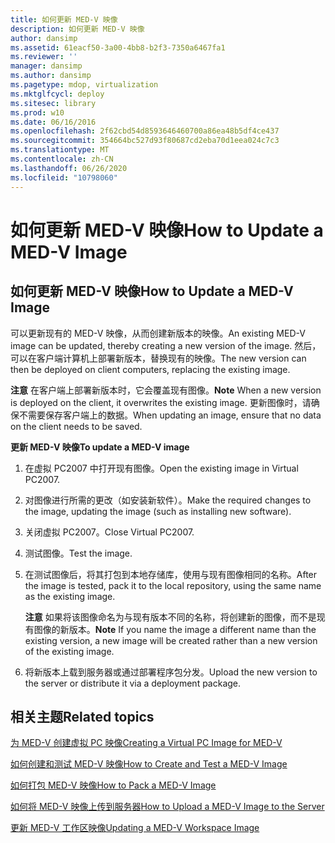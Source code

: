 ```yaml
---
title: 如何更新 MED-V 映像
description: 如何更新 MED-V 映像
author: dansimp
ms.assetid: 61eacf50-3a00-4bb8-b2f3-7350a6467fa1
ms.reviewer: ''
manager: dansimp
ms.author: dansimp
ms.pagetype: mdop, virtualization
ms.mktglfcycl: deploy
ms.sitesec: library
ms.prod: w10
ms.date: 06/16/2016
ms.openlocfilehash: 2f62cbd54d8593646460700a86ea48b5df4ce437
ms.sourcegitcommit: 354664bc527d93f80687cd2eba70d1eea024c7c3
ms.translationtype: MT
ms.contentlocale: zh-CN
ms.lasthandoff: 06/26/2020
ms.locfileid: "10798060"
---
```

# <span data-ttu-id="85a3d-103">如何更新 MED-V 映像</span><span class="sxs-lookup"><span data-stu-id="85a3d-103">How to Update a MED-V Image</span></span>


## <span data-ttu-id="85a3d-104">如何更新 MED-V 映像</span><span class="sxs-lookup"><span data-stu-id="85a3d-104">How to Update a MED-V Image</span></span>


<span data-ttu-id="85a3d-105">可以更新现有的 MED-V 映像，从而创建新版本的映像。</span><span class="sxs-lookup"><span data-stu-id="85a3d-105">An existing MED-V image can be updated, thereby creating a new version of the image.</span></span> <span data-ttu-id="85a3d-106">然后，可以在客户端计算机上部署新版本，替换现有的映像。</span><span class="sxs-lookup"><span data-stu-id="85a3d-106">The new version can then be deployed on client computers, replacing the existing image.</span></span>

<span data-ttu-id="85a3d-107">**注意** 在客户端上部署新版本时，它会覆盖现有图像。</span><span class="sxs-lookup"><span data-stu-id="85a3d-107">**Note** When a new version is deployed on the client, it overwrites the existing image.</span></span> <span data-ttu-id="85a3d-108">更新图像时，请确保不需要保存客户端上的数据。</span><span class="sxs-lookup"><span data-stu-id="85a3d-108">When updating an image, ensure that no data on the client needs to be saved.</span></span>

 

**<span data-ttu-id="85a3d-109">更新 MED-V 映像</span><span class="sxs-lookup"><span data-stu-id="85a3d-109">To update a MED-V image</span></span>**

1.  <span data-ttu-id="85a3d-110">在虚拟 PC2007 中打开现有图像。</span><span class="sxs-lookup"><span data-stu-id="85a3d-110">Open the existing image in Virtual PC2007.</span></span>

2.  <span data-ttu-id="85a3d-111">对图像进行所需的更改（如安装新软件）。</span><span class="sxs-lookup"><span data-stu-id="85a3d-111">Make the required changes to the image, updating the image (such as installing new software).</span></span>

3.  <span data-ttu-id="85a3d-112">关闭虚拟 PC2007。</span><span class="sxs-lookup"><span data-stu-id="85a3d-112">Close Virtual PC2007.</span></span>

4.  <span data-ttu-id="85a3d-113">测试图像。</span><span class="sxs-lookup"><span data-stu-id="85a3d-113">Test the image.</span></span>

5.  <span data-ttu-id="85a3d-114">在测试图像后，将其打包到本地存储库，使用与现有图像相同的名称。</span><span class="sxs-lookup"><span data-stu-id="85a3d-114">After the image is tested, pack it to the local repository, using the same name as the existing image.</span></span>

    <span data-ttu-id="85a3d-115">**注意** 如果将该图像命名为与现有版本不同的名称，将创建新的图像，而不是现有图像的新版本。</span><span class="sxs-lookup"><span data-stu-id="85a3d-115">**Note** If you name the image a different name than the existing version, a new image will be created rather than a new version of the existing image.</span></span>

     

6.  <span data-ttu-id="85a3d-116">将新版本上载到服务器或通过部署程序包分发。</span><span class="sxs-lookup"><span data-stu-id="85a3d-116">Upload the new version to the server or distribute it via a deployment package.</span></span>

## <span data-ttu-id="85a3d-117">相关主题</span><span class="sxs-lookup"><span data-stu-id="85a3d-117">Related topics</span></span>


[<span data-ttu-id="85a3d-118">为 MED-V 创建虚拟 PC 映像</span><span class="sxs-lookup"><span data-stu-id="85a3d-118">Creating a Virtual PC Image for MED-V</span></span>](creating-a-virtual-pc-image-for-med-v.md)

[<span data-ttu-id="85a3d-119">如何创建和测试 MED-V 映像</span><span class="sxs-lookup"><span data-stu-id="85a3d-119">How to Create and Test a MED-V Image</span></span>](how-to-create-and-test-a-med-v-image.md)

[<span data-ttu-id="85a3d-120">如何打包 MED-V 映像</span><span class="sxs-lookup"><span data-stu-id="85a3d-120">How to Pack a MED-V Image</span></span>](how-to-pack-a-med-v-image.md)

[<span data-ttu-id="85a3d-121">如何将 MED-V 映像上传到服务器</span><span class="sxs-lookup"><span data-stu-id="85a3d-121">How to Upload a MED-V Image to the Server</span></span>](how-to-upload-a-med-v-image-to-the-server.md)

[<span data-ttu-id="85a3d-122">更新 MED-V 工作区映像</span><span class="sxs-lookup"><span data-stu-id="85a3d-122">Updating a MED-V Workspace Image</span></span>](updating-a-med-v-workspace-image.md)

 

 





